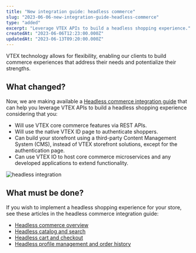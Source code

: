 ```yaml
---
title: "New integration guide: headless commerce"
slug: "2023-06-06-new-integration-guide-headless-commerce"
type: "added"
excerpt: "Leverage VTEX APIs to build a headless shopping experience."
createdAt: "2023-06-06T12:23:00.000Z"
updatedAt: "2023-06-13T09:20:00.000Z"
---
```


VTEX technology allows for flexibility, enabling our clients to build commerce experiences that address their needs and potentialize their strengths.

## What changed?

Now, we are making available a [Headless commerce integration guide](https://developers.vtex.com/docs/guides/headless-commerce) that can help you leverage VTEX APIs to build a headless shopping experience considering that you:

- Will use VTEX core commerce features via REST APIs.
- Will use the native VTEX ID page to authenticate shoppers.
- Can build your storefront using a third-party Content Management System (CMS), instead of VTEX storefront solutions, except for the authentication page.
- Can use VTEX IO to host core commerce microservices and any developed applications to extend functionality.

![headless integration](https://cdn.jsdelivr.net/gh/vtexdocs/dev-portal-content@main/docs/guides/Integration-Guides/headless-commerce/headless-integration.jpg)

## What must be done?

If you wish to implement a headless shopping experience for your store, see these articles in the headless commerce integration guide:

- [Headless commerce overview](https://developers.vtex.com/docs/guides/headless-commerce)
- [Headless catalog and search](https://developers.vtex.com/docs/guides/headless-catalog)
- [Headless cart and checkout](https://developers.vtex.com/docs/guides/headless-cart-and-checkout)
- [Headless profile management and order history](https://developers.vtex.com/docs/guides/headless-profile-management-and-order-history)
